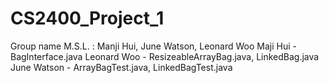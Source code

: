 # CS2400_Project_1
Group name M.S.L. : Manji Hui, June Watson, Leonard Woo
Maji Hui - BagInterface.java
Leonard Woo - ResizeableArrayBag.java, LinkedBag.java
June Watson - ArrayBagTest.java, LinkedBagTest.java
